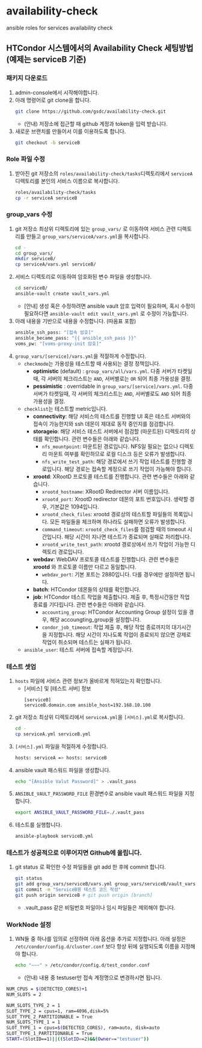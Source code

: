 # availability-check
ansible roles for services availability check

## HTCondor 시스템에서의 Availability Check 세팅방법 (예제는 serviceB 기준)
### 패키지 다운로드
1. admin-console에서 시작해야합니다.
2. 아래 명령어로 git clone을 합니다.
   ```bash
   git clone https://github.com/gsdc/availability-check.git
   ```
   * (안내) 저장소에 접근할 때 github 계정과 token을 입력 받습니다.
3. 새로운 브랜치를 만들어서 이를 이용하도록 합니다.
   ```bash
   git checkout -b serviceB
   ```
### Role 파일 수정
1. 받아진 git 저장소의 ```roles/availability-check/tasks```디렉토리에서 ```serviceA``` 디렉토리를 본인의 서비스 이름으로 복사합니다.
   ```bash
   roles/availability-check/tasks
   cp -r serviceA serviceB   
   ```
###  group_vars 수정
1. git 저장소 최상위 디렉토리에 있는 ```group_vars/``` 로 이동하여 서비스 관련 디렉토리를 만들고 ```group_vars/serviceA/vars.yml```을 복사합니다.
   ```bash
   cd -
   cd group_vars/
   mkdir serviceB/
   cp serviceA/vars.yml serviceB/
2. 서비스 디렉토리로 이동하여 암호화된 변수 파일을 생성합니다.
   ```bash
   cd serviceB/
   ansible-vault create vault_vars.yml
   ```
   * [안내] 생성 혹은 수정하려면 ansible vault 암호 입력이 필요하며, 혹시 수정이 필요하다면 ```ansible-vault edit vault_vars.yml``` 로 수정이 가능합니다.
3. 아래 내용을 기반으로 내용을 수정합니다. (따옴표 포함)
   ```bash
   ansible_ssh_pass: "[접속 암호]"
   ansible_became_pass: "{{ ansible_ssh_pass }}"
   voms_pw: "[voms-proxy-init 암호]"
   ```
4. ```group_vars/[service]/vars.yml```을 적절하게 수정합니다.
   * ```checkmode```는 가용성을 테스트할 때 사용되는 결정 정책입니다.
      * **optimistic** (default) : ```group_vars/all/vars.yml```. 다중 서버가 타켓일때, 각 서버의 체크리스트는 ```AND```, 서버별로는 ```OR``` 되어 최종 가용성을 결정.
      * **pessimistic** : overridable in ```group_vars/[service]/vars.yml```. 다중 서버가 타켓일때, 각 서버의 체크리스트는 ```AND```, 서버별로도 ```AND``` 되어 최종 가용성을 결정.     
   * ```checklist```는 테스트할 metric입니다.
      * **connectivity**: 해당 서비스의 테스트를 진행할 UI 혹은 테스트 서버와의 접속이 가능한지와 ssh 데몬이 제대로 동작 중인지를 점검합니다.
      * **storageio**: 해당 서비스 테스트 서버에서 점검할 (마운트된) 디렉토리의 상태를 확인합니다. 관련 변수들은 아래와 같습니다.
         * ```nfs_mountpoint```: 마운트된 경로입니다. NFS일 필요는 없으나 디렉토리 마운트 여부를 확인하므로 로컬 디스크 등은 오류가 발생합니다.
         * ```nfs_write_test_path```: 해당 경로에서 쓰기 작업 테스트를 진행할 경로입니다. 해당 경로는 접속할 계정으로 쓰기 작업이 가능해야 합니다.
      * **xrootd**: XRootD 프로토콜 테스트를 진행합니다. 관련 변수들은 아래와 같습니다.
         * ```xrootd_hostname```: XRootD Redirector 서버 이름입니다.
         * ```xrootd_port```: XrootD redirector 데몬의 포트 번호입니다. 생략할 경우, 기본값은 1094입니다.
         * ```xrootd_check_files```: xrootd 경로상의 테스트할 파일들의 목록입니다. 모든 파일들을 체크하며 하나라도 실패하면 오류가 발생합니다.
         * ```command_timeout```: ```xrootd_check_files```를 점검할 때의 timeout 시간입니다. 해당 시간이 지나면 테스트가 종료되며 실패로 처리합니다.
         * ```xrootd_write_test_path```: xrootd 경로상에서 쓰기 작업이 가능한 디렉토리 경로입니다.         
      * **webdav**: WebDAV 프로토콜 테스트를 진행합니다. 관련 변수들은 **xrootd** 와 프로토콜 이름만 다르고 동일합니다.
         * ```webdav_port```: 기본 포트는 2880입니다. 다를 경우에만 설정하면 됩니다.
      * **batch**: HTCondor 데몬들의 상태를 확인합니다.
      * **job**: HTCondor 테스트 작업을 제출합니다. 제출 후, 특정시간동안 작업 종료를 기다립니다. 관련 변수들은 아래와 같습니다.
         * ```accounting_group```: HTCondor Accounting Group 설정이 있을 경우, 해당 accoungting_group을 설정합니다.
         * ```condor_job_timeout```: 작업 제출 후, 해당 작업 종료까지의 대기시간을 지정합니다. 해당 시간이 지나도록 작업이 종료되지 않으면 강제로 작업이 취소되며 테스트는 실패가 됩니다.
   * ```ansible_user```: 테스트 서버에 접속할 계정입니다.
### 테스트 셋업
1. ```hosts``` 파일에 서비스 관련 정보가 올바르게 적혀있는지 확인합니다.
   * [서비스] 및 [테스트 서버] 정보
     ```
     [serviceB]
     serviceB.domain.com ansible_host=192.168.10.100
     ```
1. git  저장소 최상위 디렉토리에서 ```serviceA.yml```을 ```[서비스].yml```로 복사합니다.
   ```bash
   cd -
   cp serviceA.yml serviceB.yml
   ```
1. ```[서비스].yml``` 파일을 적절하게 수정합니다.
   ```bash
   hosts: serviceA => hosts: serviceB
   ```
1. ansible vault 패스워드 파일을 생성합니다.
   ```bash
   echo "[Ansible Valut Password]" > .vault_pass
   ```
1. ```ANSIBLE_VAULT_PASSWORD_FILE``` 환경변수로 ansible vault 패스워드 파일을 지정합니다.
   ```bash
   export ANSIBLE_VAULT_PASSWORD_FILE=./.vault_pass
   ```
1. 테스트를 실행합니다.
   ```bash
   ansible-playbook serviceB.yml
   ```
### 테스트가 성공적으로 이루어지면 Github에 올립니다.
1. git status 로 확인한 수정 파일들을 git add 한 후에 commit 합니다.
   ```bash
   git status
   git add group_vars/serviceB/vars.yml group_vars/serviceB/vault_vars.yml roles/availability-check/tasks/~~~
   git commit -m "ServiceB용 테스트 코드 작성"
   git push origin serviceB # git push origin [branch]
   ```
   * .vault_pass 같은 비밀번호 파일이나 임시 파일들은 제외해야 합니다.
### WorkNode 설정
1. WN들 중 하나를 임의로 선정하여 아래 옵션을 추가로 지정합니다. 아래 설정은 ```/etc/condor/config.d/cluster.conf``` 보다 항상 뒤에 실행되도록 이름을 지정해야 합니다.
   ```bash
   echo "~~~" > /etc/condor/config.d/test_condor.conf
   ```
   * (안내) 내용 중 testuser만 접속 계정명으로 변경하시면 됩니다.
```bash
NUM_CPUS = $(DETECTED_CORES)+1
NUM_SLOTS = 2

NUM_SLOTS_TYPE_2 = 1
SLOT_TYPE_2 = cpus=1, ram=4096,disk=5%
SLOT_TYPE_2_PARTITIONABLE = True
NUM_SLOTS_TYPE_1 = 1
SLOT_TYPE_1 = cpus=$(DETECTED_CORES), ram=auto, disk=auto
SLOT_TYPE_1_PARTITIONABLE = True
START=(SlotID==1)||((SlotID==2)&&(Owner=="testuser"))
```
